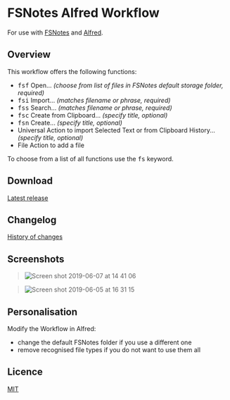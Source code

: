 # FSNotes Alfred Workflow

For use with [FSNotes](https://github.com/glushchenko/fsnotes/) and [Alfred](https://www.alfredapp.com).

## Overview

This workflow offers the following functions:

- <kbd>fsf</kbd> Open... _(choose from list of files in FSNotes default storage folder, required)_
- <kbd>fsi</kbd> Import... _(matches filename or phrase, required)_
- <kbd>fss</kbd> Search... _(matches filename or phrase, required)_
- <kbd>fsc</kbd> Create from Clipboard... _(specify title, optional)_
- <kbd>fsn</kbd> Create... _(specify title, optional)_
- Universal Action to import Selected Text or from Clipboard History... _(specify title, optional)_
- File Action to add a file

To choose from a list of all functions use the <kbd>fs</kbd> keyword.

## Download
[Latest release](https://github.com/gingerbeardman/fsnotes-alfred-workflow/releases/latest/download/FSNotes.alfredworkflow)

## Changelog
[History of changes](https://github.com/gingerbeardman/fsnotes-alfred-workflow/blob/main/CHANGELOG.md)

## Screenshots
> ![Screen shot 2019-06-07 at 14 41 06](https://user-images.githubusercontent.com/49612/59108347-956f9a00-8932-11e9-9026-1d34f44cdfb9.png)

> ![Screen shot 2019-06-05 at 16 31 15](https://user-images.githubusercontent.com/49612/58969319-6aa90880-87af-11e9-93e6-6900356d9a2c.png)

## Personalisation
Modify the Workflow in Alfred:
- change the default FSNotes folder if you use a different one
- remove recognised file types if you do not want to use them all

## Licence
[MIT](https://github.com/gingerbeardman/fsnotes-alfred-workflow/blob/main/LICENSE)
